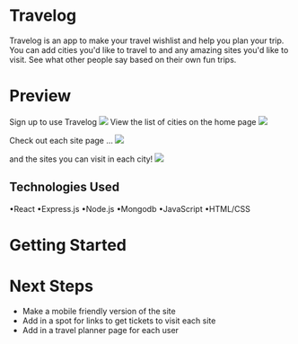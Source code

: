 # Travelog

Travelog is an app to make your travel wishlist and help you plan your trip. You can add cities you'd like to travel to and any amazing sites you'd like to visit. See what other people say based on their own fun trips.

# Preview

Sign up to use Travelog
<img src="https://i.imgur.com/3urycO6.png">
View the list of cities on the home page
<img src="https://i.imgur.com/k91d5OG.png">

Check out each site page ...
<img src="https://i.imgur.com/lexhk17.png">

and the sites you can visit in each city!
<img src="https://i.imgur.com/Pcoghxb.png">

## Technologies Used

•React
•Express.js
•Node.js
•Mongodb
•JavaScript
•HTML/CSS

# Getting Started

# Next Steps

- Make a mobile friendly version of the site
- Add in a spot for links to get tickets to visit each site
- Add in a travel planner page for each user
